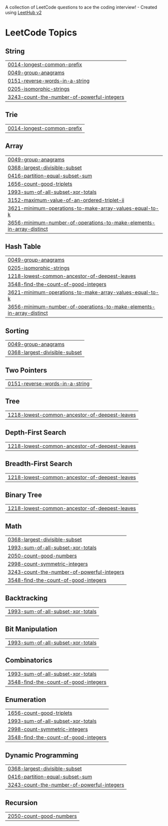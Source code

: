 A collection of LeetCode questions to ace the coding interview! - Created using [LeetHub v2](https://github.com/arunbhardwaj/LeetHub-2.0)
<!---LeetCode Topics Start-->
# LeetCode Topics
## String
|  |
| ------- |
| [0014-longest-common-prefix](https://github.com/kalvaanupriya145/Leetcode/tree/master/0014-longest-common-prefix) |
| [0049-group-anagrams](https://github.com/kalvaanupriya145/Leetcode/tree/master/0049-group-anagrams) |
| [0151-reverse-words-in-a-string](https://github.com/kalvaanupriya145/Leetcode/tree/master/0151-reverse-words-in-a-string) |
| [0205-isomorphic-strings](https://github.com/kalvaanupriya145/Leetcode/tree/master/0205-isomorphic-strings) |
| [3243-count-the-number-of-powerful-integers](https://github.com/kalvaanupriya145/Leetcode/tree/master/3243-count-the-number-of-powerful-integers) |
## Trie
|  |
| ------- |
| [0014-longest-common-prefix](https://github.com/kalvaanupriya145/Leetcode/tree/master/0014-longest-common-prefix) |
## Array
|  |
| ------- |
| [0049-group-anagrams](https://github.com/kalvaanupriya145/Leetcode/tree/master/0049-group-anagrams) |
| [0368-largest-divisible-subset](https://github.com/kalvaanupriya145/Leetcode/tree/master/0368-largest-divisible-subset) |
| [0416-partition-equal-subset-sum](https://github.com/kalvaanupriya145/Leetcode/tree/master/0416-partition-equal-subset-sum) |
| [1656-count-good-triplets](https://github.com/kalvaanupriya145/Leetcode/tree/master/1656-count-good-triplets) |
| [1993-sum-of-all-subset-xor-totals](https://github.com/kalvaanupriya145/Leetcode/tree/master/1993-sum-of-all-subset-xor-totals) |
| [3152-maximum-value-of-an-ordered-triplet-ii](https://github.com/kalvaanupriya145/Leetcode/tree/master/3152-maximum-value-of-an-ordered-triplet-ii) |
| [3621-minimum-operations-to-make-array-values-equal-to-k](https://github.com/kalvaanupriya145/Leetcode/tree/master/3621-minimum-operations-to-make-array-values-equal-to-k) |
| [3656-minimum-number-of-operations-to-make-elements-in-array-distinct](https://github.com/kalvaanupriya145/Leetcode/tree/master/3656-minimum-number-of-operations-to-make-elements-in-array-distinct) |
## Hash Table
|  |
| ------- |
| [0049-group-anagrams](https://github.com/kalvaanupriya145/Leetcode/tree/master/0049-group-anagrams) |
| [0205-isomorphic-strings](https://github.com/kalvaanupriya145/Leetcode/tree/master/0205-isomorphic-strings) |
| [1218-lowest-common-ancestor-of-deepest-leaves](https://github.com/kalvaanupriya145/Leetcode/tree/master/1218-lowest-common-ancestor-of-deepest-leaves) |
| [3548-find-the-count-of-good-integers](https://github.com/kalvaanupriya145/Leetcode/tree/master/3548-find-the-count-of-good-integers) |
| [3621-minimum-operations-to-make-array-values-equal-to-k](https://github.com/kalvaanupriya145/Leetcode/tree/master/3621-minimum-operations-to-make-array-values-equal-to-k) |
| [3656-minimum-number-of-operations-to-make-elements-in-array-distinct](https://github.com/kalvaanupriya145/Leetcode/tree/master/3656-minimum-number-of-operations-to-make-elements-in-array-distinct) |
## Sorting
|  |
| ------- |
| [0049-group-anagrams](https://github.com/kalvaanupriya145/Leetcode/tree/master/0049-group-anagrams) |
| [0368-largest-divisible-subset](https://github.com/kalvaanupriya145/Leetcode/tree/master/0368-largest-divisible-subset) |
## Two Pointers
|  |
| ------- |
| [0151-reverse-words-in-a-string](https://github.com/kalvaanupriya145/Leetcode/tree/master/0151-reverse-words-in-a-string) |
## Tree
|  |
| ------- |
| [1218-lowest-common-ancestor-of-deepest-leaves](https://github.com/kalvaanupriya145/Leetcode/tree/master/1218-lowest-common-ancestor-of-deepest-leaves) |
## Depth-First Search
|  |
| ------- |
| [1218-lowest-common-ancestor-of-deepest-leaves](https://github.com/kalvaanupriya145/Leetcode/tree/master/1218-lowest-common-ancestor-of-deepest-leaves) |
## Breadth-First Search
|  |
| ------- |
| [1218-lowest-common-ancestor-of-deepest-leaves](https://github.com/kalvaanupriya145/Leetcode/tree/master/1218-lowest-common-ancestor-of-deepest-leaves) |
## Binary Tree
|  |
| ------- |
| [1218-lowest-common-ancestor-of-deepest-leaves](https://github.com/kalvaanupriya145/Leetcode/tree/master/1218-lowest-common-ancestor-of-deepest-leaves) |
## Math
|  |
| ------- |
| [0368-largest-divisible-subset](https://github.com/kalvaanupriya145/Leetcode/tree/master/0368-largest-divisible-subset) |
| [1993-sum-of-all-subset-xor-totals](https://github.com/kalvaanupriya145/Leetcode/tree/master/1993-sum-of-all-subset-xor-totals) |
| [2050-count-good-numbers](https://github.com/kalvaanupriya145/Leetcode/tree/master/2050-count-good-numbers) |
| [2998-count-symmetric-integers](https://github.com/kalvaanupriya145/Leetcode/tree/master/2998-count-symmetric-integers) |
| [3243-count-the-number-of-powerful-integers](https://github.com/kalvaanupriya145/Leetcode/tree/master/3243-count-the-number-of-powerful-integers) |
| [3548-find-the-count-of-good-integers](https://github.com/kalvaanupriya145/Leetcode/tree/master/3548-find-the-count-of-good-integers) |
## Backtracking
|  |
| ------- |
| [1993-sum-of-all-subset-xor-totals](https://github.com/kalvaanupriya145/Leetcode/tree/master/1993-sum-of-all-subset-xor-totals) |
## Bit Manipulation
|  |
| ------- |
| [1993-sum-of-all-subset-xor-totals](https://github.com/kalvaanupriya145/Leetcode/tree/master/1993-sum-of-all-subset-xor-totals) |
## Combinatorics
|  |
| ------- |
| [1993-sum-of-all-subset-xor-totals](https://github.com/kalvaanupriya145/Leetcode/tree/master/1993-sum-of-all-subset-xor-totals) |
| [3548-find-the-count-of-good-integers](https://github.com/kalvaanupriya145/Leetcode/tree/master/3548-find-the-count-of-good-integers) |
## Enumeration
|  |
| ------- |
| [1656-count-good-triplets](https://github.com/kalvaanupriya145/Leetcode/tree/master/1656-count-good-triplets) |
| [1993-sum-of-all-subset-xor-totals](https://github.com/kalvaanupriya145/Leetcode/tree/master/1993-sum-of-all-subset-xor-totals) |
| [2998-count-symmetric-integers](https://github.com/kalvaanupriya145/Leetcode/tree/master/2998-count-symmetric-integers) |
| [3548-find-the-count-of-good-integers](https://github.com/kalvaanupriya145/Leetcode/tree/master/3548-find-the-count-of-good-integers) |
## Dynamic Programming
|  |
| ------- |
| [0368-largest-divisible-subset](https://github.com/kalvaanupriya145/Leetcode/tree/master/0368-largest-divisible-subset) |
| [0416-partition-equal-subset-sum](https://github.com/kalvaanupriya145/Leetcode/tree/master/0416-partition-equal-subset-sum) |
| [3243-count-the-number-of-powerful-integers](https://github.com/kalvaanupriya145/Leetcode/tree/master/3243-count-the-number-of-powerful-integers) |
## Recursion
|  |
| ------- |
| [2050-count-good-numbers](https://github.com/kalvaanupriya145/Leetcode/tree/master/2050-count-good-numbers) |
<!---LeetCode Topics End-->